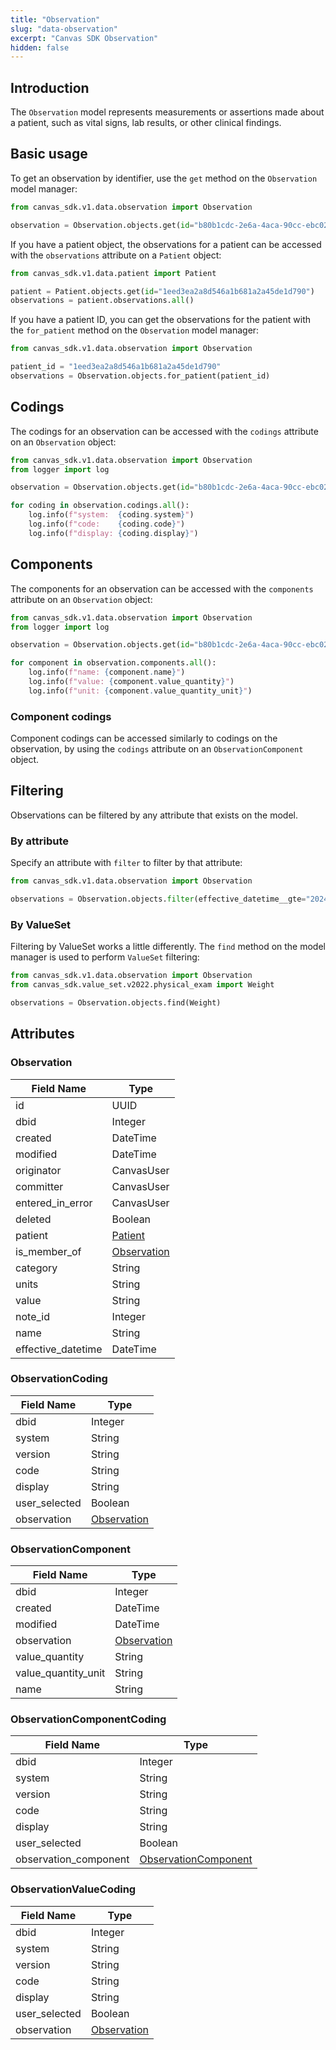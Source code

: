 ```yaml
---
title: "Observation"
slug: "data-observation"
excerpt: "Canvas SDK Observation"
hidden: false
---
```


## Introduction

The `Observation` model represents measurements or assertions made about a patient, such as vital signs, lab results, or other clinical findings.

## Basic usage

To get an observation by identifier, use the `get` method on the `Observation` model manager:

```python
from canvas_sdk.v1.data.observation import Observation

observation = Observation.objects.get(id="b80b1cdc-2e6a-4aca-90cc-ebc02e683f35")
```

If you have a patient object, the observations for a patient can be accessed with the `observations` attribute on a `Patient` object:

```python
from canvas_sdk.v1.data.patient import Patient

patient = Patient.objects.get(id="1eed3ea2a8d546a1b681a2a45de1d790")
observations = patient.observations.all()
```

If you have a patient ID, you can get the observations for the patient with the `for_patient` method on the `Observation` model manager:

```python
from canvas_sdk.v1.data.observation import Observation

patient_id = "1eed3ea2a8d546a1b681a2a45de1d790"
observations = Observation.objects.for_patient(patient_id)
```

## Codings

The codings for an observation can be accessed with the `codings` attribute on an `Observation` object:

```python
from canvas_sdk.v1.data.observation import Observation
from logger import log

observation = Observation.objects.get(id="b80b1cdc-2e6a-4aca-90cc-ebc02e683f35")

for coding in observation.codings.all():
    log.info(f"system:  {coding.system}")
    log.info(f"code:    {coding.code}")
    log.info(f"display: {coding.display}")
```

## Components

The components for an observation can be accessed with the `components` attribute on an `Observation` object:

```python
from canvas_sdk.v1.data.observation import Observation
from logger import log

observation = Observation.objects.get(id="b80b1cdc-2e6a-4aca-90cc-ebc02e683f35")

for component in observation.components.all():
    log.info(f"name: {component.name}")
    log.info(f"value: {component.value_quantity}")
    log.info(f"unit: {component.value_quantity_unit}")
```

### Component codings

Component codings can be accessed similarly to codings on the observation, by using the `codings` attribute on an `ObservationComponent` object.

## Filtering

Observations can be filtered by any attribute that exists on the model.

### By attribute

Specify an attribute with `filter` to filter by that attribute:

```python
from canvas_sdk.v1.data.observation import Observation

observations = Observation.objects.filter(effective_datetime__gte="2024-11-20")
```

### By ValueSet

Filtering by ValueSet works a little differently. The `find` method on the model manager is used to perform `ValueSet` filtering:

```python
from canvas_sdk.v1.data.observation import Observation
from canvas_sdk.value_set.v2022.physical_exam import Weight

observations = Observation.objects.find(Weight)
```

## Attributes

### Observation
| Field Name         | Type                                  |
|--------------------|---------------------------------------|
| id                 | UUID                                  |
| dbid               | Integer                               |
| created            | DateTime                              |
| modified           | DateTime                              |
| originator         | CanvasUser                            |
| committer          | CanvasUser                            |
| entered_in_error   | CanvasUser                            |
| deleted            | Boolean                               |
| patient            | [Patient](/sdk/data-patient/#patient) |
| is_member_of       | [Observation](#observation)           |
| category           | String                                |
| units              | String                                |
| value              | String                                |
| note_id            | Integer                               |
| name               | String                                |
| effective_datetime | DateTime                              |

### ObservationCoding
| Field Name    | Type                       |
|---------------|----------------------------|
| dbid          | Integer                    |
| system        | String                     |
| version       | String                     |
| code          | String                     |
| display       | String                     |
| user_selected | Boolean                    |
| observation   | [Observation](#observation) |

### ObservationComponent
| Field Name          | Type                        |
|---------------------|-----------------------------|
| dbid                | Integer                     |
| created             | DateTime                    |
| modified            | DateTime                    |
| observation         | [Observation](#observation) |
| value_quantity      | String                      |
| value_quantity_unit | String                      |
| name                | String                      |

### ObservationComponentCoding
| Field Name            | Type                                |
|-----------------------|-------------------------------------|
| dbid                  | Integer                             |
| system                | String                              |
| version               | String                              |
| code                  | String                              |
| display               | String                              |
| user_selected         | Boolean                             |
| observation_component | [ObservationComponent](#observation) |

### ObservationValueCoding
| Field Name    | Type                       |
|---------------|----------------------------|
| dbid          | Integer                    |
| system        | String                     |
| version       | String                     |
| code          | String                     |
| display       | String                     |
| user_selected | Boolean                    |
| observation   | [Observation](#observation) |
